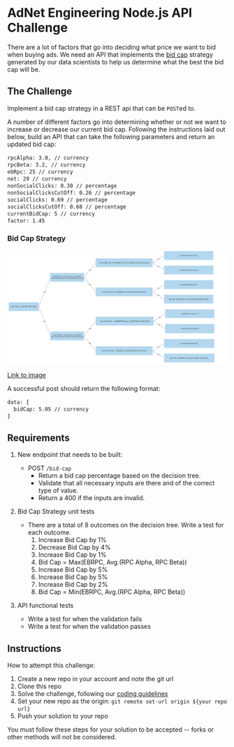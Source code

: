 # AdNet Engineering Node.js API Challenge

There are a lot of factors that go into deciding what price we want to bid when
buying ads. We need an API that implements the [bid cap](https://www.facebook.com/business/help/272503946776144?id=2196356200683573) strategy generated by our data
scientists to help us determine what the best the bid cap will be.

## The Challenge

Implement a bid cap strategy in a REST api that can be `POST`ed to.

A number of different factors go into determining whether or not we want to
increase or decrease our current bid cap. Following the instructions
laid out below, build an API that can take the following parameters and return an updated bid cap:

```
rpcAlpha: 3.0, // currency
rpcBeta: 3.2, // currency
ebRpc: 25 // currency
net: 29 // currency
nonSocialClicks: 0.30 // percentage
nonSocialClicksCutOff: 0.26 // percentage
socialClicks: 0.69 // percentage
socialClicksCutOff: 0.68 // percentage
currentBidCap: 5 // currency
factor: 1.45
```

### Bid Cap Strategy

<img src='./adnet-code-challenge-decision-tree.svg'>

[Link to image](https://raw.githubusercontent.com/Interlincx/challenge-decision-tree/master/adnet-code-challenge-decision-tree.svg)

A successful post should return the following format:
```
data: {
  bidCap: 5.05 // currency
}
```

## Requirements

1. New endpoint that needs to be built:
   - POST `/bid-cap`
      - Return a bid cap percentage based on the decision tree.
      - Validate that all necessary inputs are there and of the correct type of value.
      - Return a 400 if the inputs are invalid.
2. Bid Cap Strategy unit tests
   - There are a total of 8 outcomes on the decision tree. Write a test for each outcome.
      1. Increase Bid Cap by 1%
      2. Decrease Bid Cap by 4%
      3. Increase Bid Cap by 1%
      4. Bid Cap = Max(EBRPC, Avg.(RPC Alpha, RPC Beta))
      5. Increase Bid Cap by 5%
      6. Increase Bid Cap by 5%
      7. Increase Bid Cap by 2%
      8. Bid Cap = Min(EBRPC, Avg.(RPC Alpha, RPC Beta))

3. API functional tests
   - Write a test for when the validation fails
   - Write a test for when the validation passes

## Instructions

How to attempt this challenge:

1. Create a new repo in your account and note the git url
2. Clone this repo
3. Solve the challenge, following our [coding guidelines](https://github.com/Interlincx/adnet-onboarding)
4. Set your new repo as the origin: `git remote set-url origin ${your repo url}`
5. Push your solution to your repo

You must follow these steps for your solution to be accepted -- forks or other methods will not be considered.
